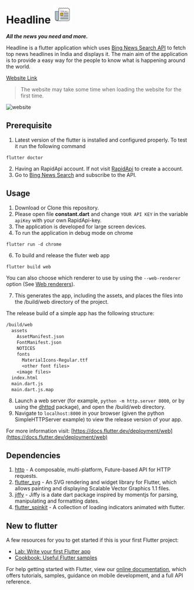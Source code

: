 # Headline <img src="https://github.com/Shyam16102001/Headline/blob/main/assets/icons/icon.svg" alt="Logo" width="50" >
**_All the news you need and more._**

Headline is a flutter application which uses [Bing News Search API](https://www.microsoft.com/en-us/bing/apis/bing-news-search-api) to fetch top news headlines in India and displays it.
The main aim of the application is to provide a easy way for the people to know what is happening around the world.

[Website Link](https://headline16102001.netlify.app/#/)
> The website may take some time when loading the website for the first time.

![website](https://user-images.githubusercontent.com/55325014/159108921-4f7b9ddd-a4a8-4401-8902-d0d57ec74950.png)

## Prerequisite

1. Latest version of the flutter is installed and configured properly.
   To test it run the following command

```
flutter doctor
```

2. Having an RapidApi account. If not visit [RapidApi](https://rapidapi.com/) to create a account.
3. Go to [Bing News Search](https://rapidapi.com/microsoft-azure-org-microsoft-cognitive-services/api/bing-news-search1/) and subscribe to the API.

## Usage

1. Download or Clone this repository.
2. Please open file **constant.dart** and change `YOUR API KEY` in the variable `apiKey` with your own RapidApi-key.
3. The application is developed for large screen devices.
4. To run the application in debug mode on chrome

```
flutter run -d chrome
```

6. To build and release the fluter web app

```
flutter build web
```
You can also choose which renderer to use by using the `--web-renderer` option (See [Web renderers](https://docs.flutter.dev/development/tools/web-renderers)).

7. This generates the app, including the assets, and places the files into the /build/web directory of the project.

The release build of a simple app has the following structure:

```
/build/web
  assets
    AssetManifest.json
    FontManifest.json
    NOTICES
    fonts
      MaterialIcons-Regular.ttf
      <other font files>
    <image files>
  index.html
  main.dart.js
  main.dart.js.map
```

8. Launch a web server (for example, `python -m http.server 8000`, or by using the [dhttpd](https://pub.dev/packages/dhttpd) package), and open the /build/web directory. 
9. Navigate to `localhost:8000` in your browser (given the python SimpleHTTPServer example) to view the release version of your app.

For more information visit: [https://docs.flutter.dev/deployment/web](https://docs.flutter.dev/deployment/web)



## Dependencies

1. [http](https://pub.dev/packages/http) - A composable, multi-platform, Future-based API for HTTP requests.
2. [flutter_svg](https://pub.dev/packages/flutter_svg) - An SVG rendering and widget library for Flutter, which allows painting and displaying Scalable Vector Graphics 1.1 files.
3. [jiffy](https://pub.dev/packages/jiffy) - Jiffy is a date dart package inspired by momentjs for parsing, manipulating and formatting dates.
4. [flutter_spinkit](https://pub.dev/packages/flutter_spinkit) - A collection of loading indicators animated with flutter.

## New to flutter

A few resources for you to get started if this is your first Flutter project:

- [Lab: Write your first Flutter app](https://flutter.dev/docs/get-started/codelab)
- [Cookbook: Useful Flutter samples](https://flutter.dev/docs/cookbook)

For help getting started with Flutter, view our
[online documentation](https://flutter.dev/docs), which offers tutorials,
samples, guidance on mobile development, and a full API reference.
